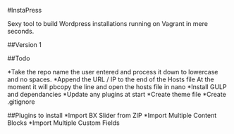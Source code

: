 #InstaPress

Sexy tool to build Wordpress installations running on Vagrant in mere seconds.

##Version 1

##Todo

*Take the repo name the user entered and process it down to lowercase and no spaces.
*Append the URL / IP to the end of the Hosts file
	At the moment it will pbcopy the line and open the hosts file in nano
*Install GULP and dependancies
*Update any plugins at start
*Create theme file
*Create .gitignore

##Plugins to install
*Import BX Slider from ZIP
*Import Multiple Content Blocks
*Import Multiple Custom Fields
